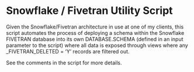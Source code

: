 # Snowflake / Fivetran Utility Script

Given the Snowflake/Fivetran architecture in use at one of my clients, this script automates the process of deploying a schema within the Snowflake FIVETRAN database into its own DATABASE.SCHEMA (defined in an input parameter to the script) where all data is exposed through views where any _FIVETRAN_DELETED = ‘Y’ records are filtered out.  

See the comments in the script for more details.
